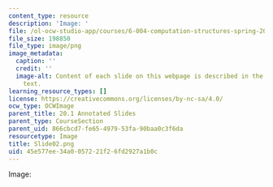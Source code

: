 ```yaml
---
content_type: resource
description: 'Image: '
file: /ol-ocw-studio-app/courses/6-004-computation-structures-spring-2017/45e577ee34a0057221f26fd2927a1b0c_Slide02.png
file_size: 198850
file_type: image/png
image_metadata:
  caption: ''
  credit: ''
  image-alt: Content of each slide on this webpage is described in the surrounding
    text.
learning_resource_types: []
license: https://creativecommons.org/licenses/by-nc-sa/4.0/
ocw_type: OCWImage
parent_title: 20.1 Annotated Slides
parent_type: CourseSection
parent_uid: 866cbcd7-fe65-4979-53fa-90baa0c3f6da
resourcetype: Image
title: Slide02.png
uid: 45e577ee-34a0-0572-21f2-6fd2927a1b0c
---
```

Image: 